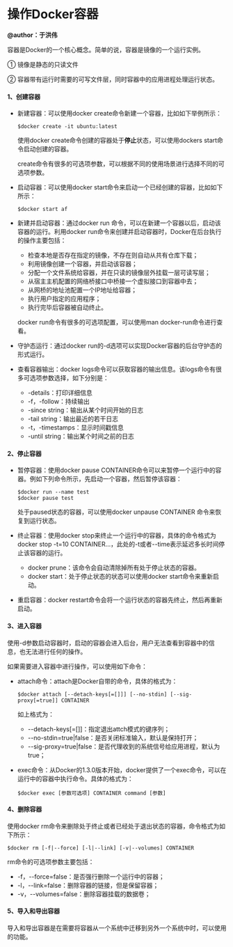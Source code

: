 # 操作Docker容器

**@author：于洪伟**



容器是Docker的一个核心概念。简单的说，容器是镜像的一个运行实例。

① 镜像是静态的只读文件

② 容器带有运行时需要的可写文件层，同时容器中的应用进程处理运行状态。



#### 1、创建容器

* 新建容器：可以使用docker create命令新建一个容器，比如如下举例所示：

  ```
  $docker create -it ubuntu:latest
  ```

  使用docker create命令创建的容器处于**停止**状态，可以使用dockers start命令启动创建的容器。

  create命令有很多的可选项参数，可以根据不同的使用场景进行选择不同的可选项参数。

* 启动容器：可以使用docker start命令来启动一个已经创建的容器，比如如下所示：

  ```
  $docker start af
  ```

* 新建并启动容器：通过docker run 命令，可以在新建一个容器以后，启动该容器的运行。利用docker run命令来创建并启动容器时，Docker在后台执行的操作主要包括：

  * 检查本地是否存在指定的镜像，不存在则自动从共有仓库下载；
  * 利用镜像创建一个容器，并启动该容器；
  * 分配一个文件系统给容器，并在只读的镜像层外挂载一层可读写层；
  * 从宿主主机配置的网络桥接口中桥接一个虚拟接口到容器中去；
  * 从网桥的地址池配置一个IP地址给容器；
  * 执行用户指定的应用程序；
  * 执行完毕后容器被自动终止。

  docker run命令有很多的可选项配置，可以使用man docker-run命令进行查看。

* 守护态运行：通过docker run的-d选项可以实现Docker容器的后台守护态的形式运行。

* 查看容器输出：docker logs命令可以获取容器的输出信息。该logs命令有很多可选项参数选择，如下分别是：

  * -details：打印详细信息
  * -f，-follow：持续输出
  * -since string：输出从某个时间开始的日志
  * -tail string：输出最近的若干日志
  * -t，-timestamps：显示时间戳信息
  * -until string：输出某个时间之前的日志



#### 2、停止容器

* 暂停容器：使用docker pause CONTAINER命令可以来暂停一个运行中的容器。例如下列命令所示，先启动一个容器，然后暂停该容器：

  ```
  $docker run --name test
  $docker pause test
  ```

  处于paused状态的容器，可以使用docker unpause CONTAINER 命令来恢复到运行状态。

* 终止容器：使用docker stop来终止一个运行中的容器，具体的命令格式为docker stop -t=10 CONTAINER...，此处的-t或者--time表示延迟多长时间停止该容器的运行。

  * docker prune：该命令会自动清除掉所有处于停止状态的容器。
  * docker start：处于停止状态的状态可以使用docker start命令来重新启动。

* 重启容器：docker restart命令会将一个运行状态的容器先终止，然后再重新启动。



#### 3、进入容器

使用-d参数启动容器时，启动的容器会进入后台，用户无法查看到容器中的信息，也无法进行任何的操作。

如果需要进入容器中进行操作，可以使用如下命令：

* attach命令：attach是Docker自带的命令，具体的格式为：

  ```
  $docker attach [--detach-keys[=[]]] [--no-stdin] [--sig-proxy[=true]] CONTAINER
  ```

  如上格式为：

  * --detach-keys[=[]]：指定退出attch模式的键序列；
  * --no-stdin=true|false：是否关闭标准输入，默认是保持打开；
  * --sig-proxy=true|false：是否代理收到的系统信号给应用进程，默认为true；

* exec命令：从Docker的1.3.0版本开始，docker提供了一个exec命令，可以在运行中的容器中执行命令。具体的格式为：

  ```
  $docker exec [参数可选项] CONTAINER command [参数]
  ```

  

#### 4、删除容器

使用docker rm命令来删除处于终止或者已经处于退出状态的容器，命令格式为如下所示：

```
$docker rm [-f|--force] [-l|--link] [-v|--volumes] CONTAINER 
```

rm命令的可选项参数主要包括：

* -f，--force=false：是否强行删除一个运行中的容器；
* -l，--link=false：删除容器的链接，但是保留容器；
* -v，--volumes=false：删除容器挂载的数据卷；



#### 5、导入和导出容器

导入和导出容器是在需要将容器从一个系统中迁移到另外一个系统中时，可以使用的功能。

